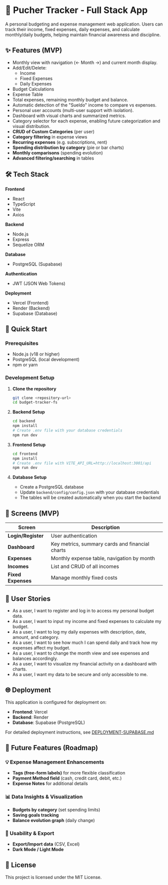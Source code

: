 # 💸 Pucher Tracker - Full Stack App

A personal budgeting and expense management web application. Users can track their income, fixed expenses, daily expenses, and calculate monthly/daily budgets, helping maintain financial awareness and discipline.

## ✨ Features (MVP)

- Monthly view with navigation (← Month →) and current month display.
- Add/Edit/Delete:
  - Income
  - Fixed Expenses
  - Daily Expenses
- Budget Calculations
- Expense Table
- Total expenses, remaining monthly budget and balance.
- Automatic detection of the "Sueldo" income to compare vs expenses.
- Personal user accounts (multi-user support with isolation).
- Dashboard with visual charts and summarized metrics.
- Category selector for each expense, enabling future categorization and visual distribution.
- **CRUD of Custom Categories** (per user)
- **Category filtering** in expense views
- **Recurring expenses** (e.g. subscriptions, rent)
- **Spending distribution by category** (pie or bar charts)
- **Monthly comparisons** (spending evolution)
- **Advanced filtering/searching** in tables

## 🛠️ Tech Stack

**Frontend**
- React
- TypeScript
- Vite
- Axios

**Backend**
- Node.js
- Express
- Sequelize ORM

**Database**
- PostgreSQL (Supabase)

**Authentication**
- JWT (JSON Web Tokens)

**Deployment**
- Vercel (Frontend)
- Render (Backend)
- Supabase (Database)

## 🚀 Quick Start

### Prerequisites
- Node.js (v18 or higher)
- PostgreSQL (local development)
- npm or yarn

### Development Setup

1. **Clone the repository**
   ```bash
   git clone <repository-url>
   cd budget-tracker-fs
   ```

2. **Backend Setup**
   ```bash
   cd backend
   npm install
   # Create .env file with your database credentials
   npm run dev
   ```

3. **Frontend Setup**
   ```bash
   cd frontend
   npm install
   # Create .env file with VITE_API_URL=http://localhost:3001/api
   npm run dev
   ```

4. **Database Setup**
   - Create a PostgreSQL database
   - Update `backend/config/config.json` with your database credentials
   - The tables will be created automatically when you start the backend

## 📱 Screens (MVP)

| Screen        | Description |
|---------------|-------------|
| **Login/Register** | User authentication |
| **Dashboard** | Key metrics, summary cards and financial charts |
| **Expenses** | Monthly expense table, navigation by month |
| **Incomes** | List and CRUD of all incomes |
| **Fixed Expenses** | Manage monthly fixed costs |

## 🧠 User Stories

- As a user, I want to register and log in to access my personal budget data.
- As a user, I want to input my income and fixed expenses to calculate my budget.
- As a user, I want to log my daily expenses with description, date, amount, and category.
- As a user, I want to see how much I can spend daily and track how my expenses affect my budget.
- As a user, I want to change the month view and see expenses and balances accordingly.
- As a user, I want to visualize my financial activity on a dashboard with charts.
- As a user, I want my data to be secure and only accessible to me.

## 🌐 Deployment

This application is configured for deployment on:
- **Frontend**: Vercel
- **Backend**: Render
- **Database**: Supabase (PostgreSQL)

For detailed deployment instructions, see [DEPLOYMENT-SUPABASE.md](./DEPLOYMENT-SUPABASE.md)

## 🔮 Future Features (Roadmap)

### 💡 Expense Management Enhancements
- **Tags (free-form labels)** for more flexible classification
- **Payment Method field** (cash, credit card, debit, etc.)
- **Expense Notes** for additional details

### 📊 Data Insights & Visualization
- **Budgets by category** (set spending limits)
- **Saving goals tracking**
- **Balance evolution graph** (daily change)

### 🧰 Usability & Export
- **Export/Import data** (CSV, Excel)
- **Dark Mode / Light Mode**

## 📝 License

This project is licensed under the MIT License.
